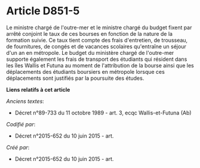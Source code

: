 # Article D851-5

Le ministre chargé de l'outre-mer et le ministre chargé du budget fixent par arrêté conjoint le taux de ces bourses en
fonction de la nature de la formation suivie. Ce taux tient compte des frais d'entretien, de trousseau, de fournitures, de
congés et de vacances scolaires qu'entraîne un séjour d'un an en métropole. Le budget du ministère chargé de l'outre-mer
supporte également les frais de transport des étudiants qui résident dans les îles Wallis et Futuna au moment de
l'attribution de la bourse ainsi que les déplacements des étudiants boursiers en métropole lorsque ces déplacements sont
justifiés par la poursuite des études.

**Liens relatifs à cet article**

_Anciens textes_:

  - Décret n°89-733 du 11 octobre 1989 - art. 3, ecqc Wallis-et-Futuna (Ab)

_Codifié par_:

  - Décret n°2015-652 du 10 juin 2015 - art.

_Créé par_:

  - Décret n°2015-652 du 10 juin 2015 - art.
